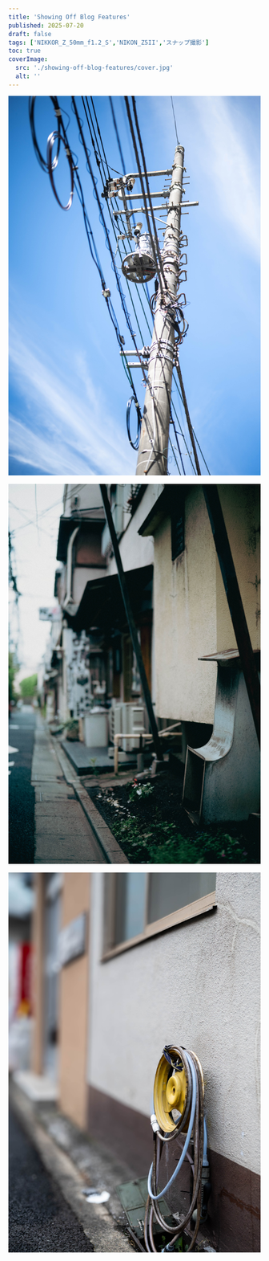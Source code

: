 ```yaml
---
title: 'Showing Off Blog Features'
published: 2025-07-20
draft: false
tags: ['NIKKOR_Z_50mm_f1.2_S','NIKON_Z5II','スナップ撮影']
toc: true
coverImage:
  src: './showing-off-blog-features/cover.jpg'
  alt: ''
---
```

![](_assets/DSC_0612%205.jpg)

![](_assets/DSC_0609.jpg)

![](_assets/DSC_0607.jpg)

